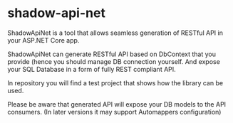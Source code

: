 # shadow-api-net
ShadowApiNet is a tool that allows seamless generation of RESTful API in your ASP.NET Core app.

ShadowApiNet can generate RESTful API based on DbContext that you provide (hence you should manage DB connection yourself. 
And expose your SQL Database in a form of fully REST compliant API. 

In repository you will find a test project that shows how the library can be used.

Please be aware that generated API will expose your DB models to the API consumers. (In later versions it may support Automappers configuration)
